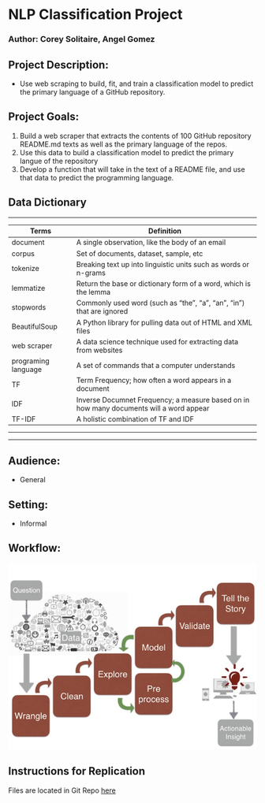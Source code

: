 # NLP Classification Project

### Author: Corey Solitaire, Angel Gomez

## Project Description: 
- Use web scraping to build, fit, and train a classification model to predict the primary language of a GitHub repository.  

## Project Goals:
1. Build a web scraper that extracts the contents of 100 GitHub repository README.md texts as well as the primary language of the repos.
2. Use this data to build a classification model to predict the primary langue of the repository
3. Develop a function that will take in the text of a README file, and use that data to predict the programming language.

## Data Dictionary
  ---                  ---
| **Terms**           | **Definition**                                                                          |
| ---                 | ---                                                                                     |
| document            | A single observation, like the body of an email                                         |
| corpus              | Set of documents, dataset, sample, etc                                                  |
| tokenize            | Breaking text up into linguistic units such as words or n-grams                         |
| lemmatize           | Return the base or dictionary form of a word, which is the lemma                        |
| stopwords           | Commonly used word (such as “the”, “a”, “an”, “in”) that are ignored                    |
| BeautifulSoup       | A Python library for pulling data out of HTML and XML files                             |
| web scraper         | A data science technique used for extracting data from websites                         |
| programing language | A set of commands that a computer understands                                           |
| TF                  | Term Frequency; how often a word appears in a document                                  |
| IDF                 | Inverse Documnet Frequency; a measure based on in how many documents will a word appear |
| TF-IDF              | A holistic combination of TF and IDF                                                    |
  ---                  ---                                                    
***

## Audience:
- General

## Setting:
- Informal

## Workflow:
![](https://github.com/CSolitaire/zillow_cluster_project/blob/main/pipeline%20copy.jpg)

## Instructions for Replication
Files are located in Git Repo [here]()
